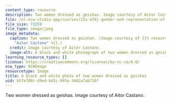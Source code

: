 ```yaml
---
content_type: resource
description: Two women dressed as geishas. Image courtesy of Aitor Castano.
file: /ol-ocw-studio-app/courses/21a-470j-gender-and-representation-of-asian-women-spring-2010/b57e788cd9edbd2c945a34d2a7ab716f_21a-470js10.jpg
file_size: 73259
file_type: image/jpeg
image_metadata:
  caption: Two women dressed as geishas. (Image courtesy of {{% resource_link "51160752-0f7e-471e-92ae-380b8aa18e7b"
    "Aitor Castano" %}}.)
  credit: Image courtesy of Aitor Castano.
  image-alt: A black and white photograph of two women dressed as geishas.
learning_resource_types: []
license: https://creativecommons.org/licenses/by-nc-sa/4.0/
ocw_type: OCWImage
resourcetype: Image
title: A black and white photo of two women dressed as geishas
uid: b57e788c-d9ed-bd2c-945a-34d2a7ab716f
---
```

Two women dressed as geishas. Image courtesy of Aitor Castano.